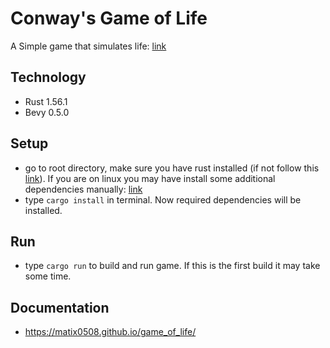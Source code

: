 # Conway's Game of Life
A Simple game that simulates life: [link](https://en.wikipedia.org/wiki/Conway%27s_Game_of_Life)

## Technology
- Rust 1.56.1
- Bevy 0.5.0

## Setup
- go to root directory, make sure you have rust installed (if not follow this [link](https://www.rust-lang.org/learn/get-started)). If you are on linux you may have install some additional dependencies manually: [link]()
- type `cargo install` in terminal. Now required dependencies will be installed.

## Run 
- type `cargo run` to build and run game. If this is the first build it may take some time.

## Documentation
- https://matix0508.github.io/game_of_life/

